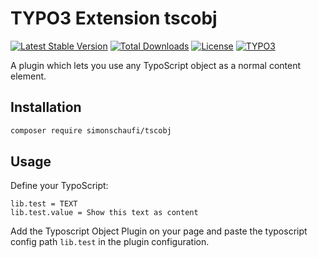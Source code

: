 # TYPO3 Extension tscobj

[![Latest Stable Version](https://poser.pugx.org/simonschaufi/tscobj/v/stable)](https://packagist.org/packages/simonschaufi/tscobj)
[![Total Downloads](https://poser.pugx.org/simonschaufi/tscobj/downloads)](https://packagist.org/packages/simonschaufi/tscobj)
[![License](https://poser.pugx.org/simonschaufi/tscobj/license)](https://packagist.org/packages/simonschaufi/tscobj)
[![TYPO3](https://img.shields.io/badge/TYPO3-11.4-orange.svg)](https://typo3.org/)

A plugin which lets you use any TypoScript object as a normal content element.

## Installation

```bash
composer require simonschaufi/tscobj
```

## Usage

Define your TypoScript:

```
lib.test = TEXT
lib.test.value = Show this text as content
```

Add the Typoscript Object Plugin on your page and paste the typoscript config path `lib.test` in the plugin configuration.
